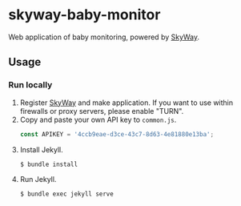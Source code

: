 # skyway-baby-monitor

Web application of baby monitoring, powered by [SkyWay](https://webrtc.ecl.ntt.com/).

## Usage

### Run locally

1. Register [SkyWay](https://webrtc.ecl.ntt.com/) and make application. If you want to use within firewalls or proxy servers, please enable "TURN".
2. Copy and paste your own API key to `common.js`.
   ```js
   const APIKEY = '4ccb9eae-d3ce-43c7-8d63-4e81880e13ba';
   ```
3. Install Jekyll.
   ```bash
   $ bundle install
   ```
4. Run Jekyll.
   ```bash
   $ bundle exec jekyll serve
   ```
